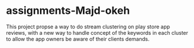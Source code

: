 # assignments-Majd-okeh
This project propse a way to do stream clustering on play store app reviews, with a new way to handle concept of the keywords in each cluster to allow the app owners be aware of their clients demands.
